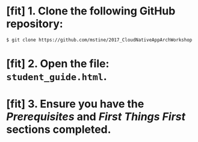 # [fit] 1. Clone the following GitHub repository:

```
$ git clone https://github.com/mstine/2017_CloudNativeAppArchWorkshop
```

# [fit] 2. Open the file: `student_guide.html`.

# [fit] 3. Ensure you have the *Prerequisites* and *First Things First* sections completed.
